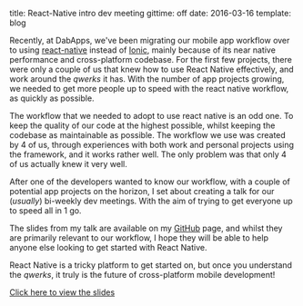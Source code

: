 title: React-Native intro dev meeting
gittime: off
date: 2016-03-16
template: blog

Recently, at DabApps, we've been migrating our mobile app workflow over to using [react-native](https://facebook.github.io/react-native/) instead of [Ionic](http://ionicframework.com/), mainly because of its near native performance and cross-platform codebase. For the first few projects, there were only a couple of us that knew how to use React Native effectively, and work around the _qwerks_ it has. With the number of app projects growing, we needed to get more people up to speed with the react native workflow, as quickly as possible.

The workflow that we needed to adopt to use react native is an odd one. To keep the quality of our code at the highest possible, whilst keeping the codebase as maintainable as possible. The workflow we use was created by 4 of us, through experiences with both work and personal projects using the framework, and it works rather well. The only problem was that only 4 of us actually knew it very well.

After one of the developers wanted to know our workflow, with a couple of potential app projects on the horizon, I set about creating a talk for our (_usually_) bi-weekly dev meetings. With the aim of trying to get everyone up to speed all in 1 go.

The slides from my talk are available on my [GitHub](https://github.com/RealOrangeOne/react-native-intro-dev-meeting) page, and whilst they are primarily relevant to our workflow, I hope they will be able to help anyone else looking to get started with React Native.

React Native is a tricky platform to get started on, but once you understand the _qwerks_, it truly is the future of cross-platform mobile development!

[Click here to view the slides](http://realorangeone.github.io/react-native-intro-dev-meeting/)
